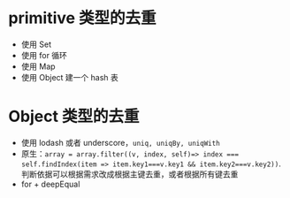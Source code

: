 # primitive 类型的去重
- 使用 Set
- 使用 for 循环
- 使用 Map
- 使用 Object 建一个 hash 表

# Object 类型的去重
- 使用 lodash 或者 underscore，`uniq, uniqBy, uniqWith`
- 原生：`array = array.filter((v, index, self)=> index === self.findIndex(item => item.key1===v.key1 && item.key2===v.key2))`.判断依据可以根据需求改成根据主键去重，或者根据所有键去重
- for + deepEqual